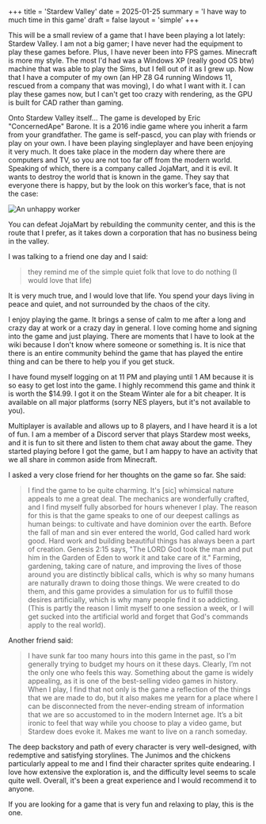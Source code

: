 +++
title = 'Stardew Valley'
date = 2025-01-25
summary = 'I have way to much time in this game'
draft = false
layout = 'simple'
+++

This will be a small review of a game that I have been playing a lot lately: Stardew Valley. I am not a big gamer; I have never had the equipment to play these games before. Plus, I have never been into FPS games. Minecraft is more my style. The most I'd had was a Windows XP (really good OS btw) machine that was able to play the Sims, but I fell out of it as I grew up. Now that I have a computer of my own (an HP Z8 G4 running Windows 11, rescued from a company that was moving), I do what I want with it. I can play these games now, but I can't get too crazy with rendering, as the GPU is built for CAD rather than gaming.

  

Onto Stardew Valley itself... The game is developed by Eric "ConcernedApe" Barone. It is a 2016 indie game where you inherit a farm from your grandfather. The game is self-pascd, you can play with friends or play on your own. I have been playing singleplayer and have been enjoying it very much. It does take place in the modern day where there are computers and TV, so you are not too far off from the modern world. Speaking of which, there is a company called JojaMart, and it is evil. It wants to destroy the world that is known in the game. They say that everyone there is happy, but by the look on this worker’s face, that is not the case:
  
![An unhappy worker](/images/unhappy_worker_stardew.png)

You can defeat JojaMart by rebuilding the community center, and this is the route that I prefer, as it takes down a corporation that has no business being in the valley.

I was talking to a friend one day and I said:

>they remind me of the simple quiet folk that love to do nothing (I would love that life)

  

It is very much true, and I would love that life. You spend your days living in peace and quiet, and not surrounded by the chaos of the city.

I enjoy playing the game. It brings a sense of calm to me after a long and crazy day at work or a crazy day in general. I love coming home and signing into the game and just playing. There are moments that I have to look at the wiki because I don't know where someone or something is. It is nice that there is an entire community behind the game that has played the entire thing and can be there to help you if you get stuck.

  

I have found myself logging on at 11 PM and playing until 1 AM  because it is so easy to get lost into the game. I highly recommend this game and think it is worth the $14.99. I got it on the Steam Winter ale for a bit cheaper. It is available on all major platforms (sorry NES players, but it's not available to you).

  

Multiplayer is available and allows up to 8 players, and I have heard it is a lot of fun. I am a member of a Discord server that plays Stardew most weeks, and it is fun to sit there and listen to them chat away about the game. They started playing before I got the game, but I am happy to have an activity that we all share in common aside from Minecraft.

  

I asked a very close friend for her thoughts on the game so far. She said:

>I find the game to be quite charming. It's [sic] whimsical nature appeals to me a great deal. The mechanics are wonderfully crafted, and I find myself fully absorbed for hours whenever I play. The reason for this is that the game speaks to one of our deepest callings as human beings: to cultivate and have dominion over the earth. Before the fall of man and sin ever entered the world, God called hard work good. Hard work and building beautiful things has always been a part of creation. Genesis 2:15 says, "The LORD God took the man and put him in the Garden of Eden to work it and take care of it." Farming, gardening, taking care of nature, and improving the lives of those around you are distinctly biblical calls, which is why so many humans are naturally drawn to doing those things. We were created to do them, and this game provides a simulation for us to fulfill those desires artificially, which is why many people find it so addicting. (This is partly the reason I limit myself to one session a week, or I will get sucked into the artificial world and forget that God's commands apply to the real world).

Another friend said:

>I have sunk far too many hours into this game in the past, so I’m generally trying to budget my hours on it these days. Clearly, I’m not the only one who feels this way. Something about the game is widely appealing, as it is one of the best-selling video games in history. When I play, I find that not only is the game a reflection of the things that we are made to do, but it also makes me yearn for a place where I can be disconnected from the never-ending stream of information that we are so accustomed to in the modern Internet age. It’s a bit ironic to feel that way while you choose to play a video game, but Stardew does evoke it. Makes me want to live on a ranch someday.

The deep backstory and path of every character is very well-designed, with redemptive and satisfying storylines. The Junimos and the chickens particularly appeal to me and I find their character sprites quite endearing. I love how extensive the exploration is, and the difficulty level seems to scale quite well. Overall, it's been a great experience and I would recommend it to anyone.

  

If you are looking for a game that is very fun and relaxing to play, this is the one.

